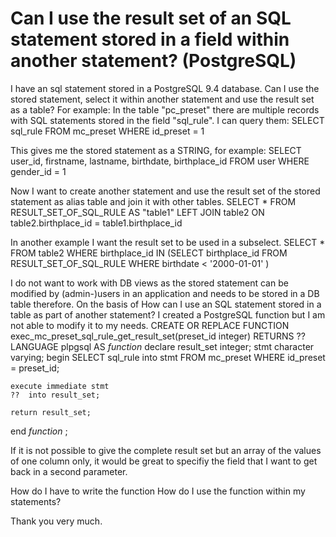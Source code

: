 
# Can I use the result set of an SQL statement stored in a field within another statement? (PostgreSQL)

I have an sql statement stored in a PostgreSQL 9.4 database. Can I use the stored statement, select it within another statement and use the result set as a table?
For example: In the table "pc_preset" there are multiple records with SQL statements stored in the field "sql_rule". I can query them:
SELECT
   sql_rule
FROM
   mc_preset
WHERE
   id_preset = 1

This gives me the stored statement as a STRING, for example:
SELECT
   user_id,
   firstname,
   lastname,
   birthdate,
   birthplace_id
FROM
   user
WHERE
   gender_id = 1

Now I want to create another statement and use the result set of the stored statement as alias table and join it with other tables.
SELECT *
FROM
   RESULT_SET_OF_SQL_RULE AS "table1"
   LEFT JOIN table2 ON table2.birthplace_id = table1.birthplace_id

In another example I want the result set to be used in a subselect.
SELECT *
FROM
   table2
WHERE
   birthplace_id IN (SELECT birthplace_id
                     FROM RESULT_SET_OF_SQL_RULE
                     WHERE birthdate < '2000-01-01'
                    )

I do not want to work with DB views as the stored statement can be modified by (admin-)users in an application and needs to be stored in a DB table therefore.
On the basis of How can I use an SQL statement stored in a table as part of another statement? I created a PostgreSQL function but I am not able to modify it to my needs.
CREATE OR REPLACE FUNCTION exec_mc_preset_sql_rule_get_result_set(preset_id integer)
 RETURNS ??
 LANGUAGE plpgsql
AS $function$
declare
    result_set integer;
    stmt character varying;
begin
    SELECT sql_rule into stmt
    FROM mc_preset
    WHERE id_preset = preset_id;
    
    execute immediate stmt
    ??  into result_set;
    
    return result_set;
end
$function$
;

If it is not possible to give the complete result set but an array of the values of one column only, it would be great to specifiy the field that I want to get back in a second parameter.

How do I have to write the function
How do I use the function within my statements?

Thank you very much.

        